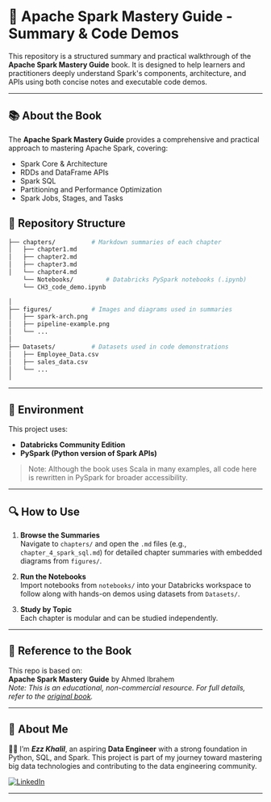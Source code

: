# 🚀 Apache Spark Mastery Guide - Summary & Code Demos

This repository is a structured summary and practical walkthrough of the **Apache Spark Mastery Guide** book. It is designed to help learners and practitioners deeply understand Spark's components, architecture, and APIs using both concise notes and executable code demos.

---

## 📚 About the Book

The **Apache Spark Mastery Guide** provides a comprehensive and practical approach to mastering Apache Spark, covering:

- Spark Core & Architecture
- RDDs and DataFrame APIs
- Spark SQL
- Partitioning and Performance Optimization
- Spark Jobs, Stages, and Tasks


## 📁 Repository Structure

```bash
├── chapters/          # Markdown summaries of each chapter
│   ├── chapter1.md
│   ├── chapter2.md
│   ├── chapter3.md
│   └── chapter4.md
    └── Notebooks/         # Databricks PySpark notebooks (.ipynb)
    └── CH3_code_demo.ipynb

│
├── figures/           # Images and diagrams used in summaries
│   ├── spark-arch.png
│   ├── pipeline-example.png
│   └── ...
│
├── Datasets/          # Datasets used in code demonstrations
│   ├── Employee_Data.csv
│   ├── sales_data.csv
│   └── ...
│
```

---
## 🧪 Environment

This project uses:

- **Databricks Community Edition**
- **PySpark (Python version of Spark APIs)**

> Note: Although the book uses Scala in many examples, all code here is rewritten in PySpark for broader accessibility.

---

## 🔍 How to Use

1. **Browse the Summaries**  
   Navigate to `chapters/` and open the `.md` files (e.g., `chapter_4_spark_sql.md`) for detailed chapter summaries with embedded diagrams from `figures/`.

2. **Run the Notebooks**  
   Import notebooks from `notebooks/` into your Databricks workspace to follow along with hands-on demos using datasets from `Datasets/`.

3. **Study by Topic**  
   Each chapter is modular and can be studied independently.

---

## 📎 Reference to the Book

This repo is based on:  
**Apache Spark Mastery Guide** by Ahmed Ibrahem  
*Note: This is an educational, non-commercial resource. For full details, refer to the [original book](https://www.amazon.com/Apache-Spark-Mastery-Guide-practical-ebook/dp/B083L9X6WQ).*

---
## 🙋 About Me

👨‍💻 I’m ***Ezz Khalil***, an aspiring **Data Engineer** with a strong foundation in Python, SQL, and Spark. This project is part of my journey toward mastering big data technologies and contributing to the data engineering community.

 [![LinkedIn](https://img.shields.io/badge/LinkedIn-Connect-%230A66C2?style=for-the-badge&logo=linkedin)](https://www.linkedin.com/in/ezz-khalil-b18668217/)

---
